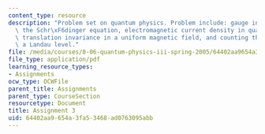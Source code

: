 ```yaml
---
content_type: resource
description: "Problem set on quantum physics. Problem include: gauge invariance and\
  \ the Schr\xF6dinger equation, electromagnetic current density in quantum mechanics,\
  \ translation invariance in a uniform magnetic field, and counting the states in\
  \ a Landau level."
file: /media/courses/8-06-quantum-physics-iii-spring-2005/64402aa9654a3fa53468ad0763095abb_ps3.pdf
file_type: application/pdf
learning_resource_types:
- Assignments
ocw_type: OCWFile
parent_title: Assignments
parent_type: CourseSection
resourcetype: Document
title: Assignment 3
uid: 64402aa9-654a-3fa5-3468-ad0763095abb
---
```

